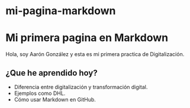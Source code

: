 # mi-pagina-markdown
# Mi primera pagina en Markdown 
Hola, soy Aarón González y esta es mi primera practica de Digitalización. 
## ¿Que he aprendido hoy? 
- Diferencia entre digitalización y transformación digital.
- Ejemplos como DHL.
- Cómo usar Markdown en GitHub.
